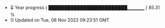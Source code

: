 - ⏳ Year progress { █████████████████████████▁▁▁▁▁ } 85.31 %
- ⏰ Updated on Tue, 08 Nov 2022 09:23:51 GMT

